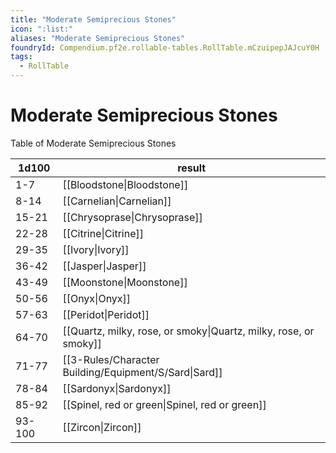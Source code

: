 ```yaml
---
title: "Moderate Semiprecious Stones"
icon: ":list:"
aliases: "Moderate Semiprecious Stones"
foundryId: Compendium.pf2e.rollable-tables.RollTable.mCzuipepJAJcuY0H
tags:
  - RollTable
---
```


# Moderate Semiprecious Stones
Table of Moderate Semiprecious Stones

| 1d100 | result |
|------|--------|
| 1-7 | [[Bloodstone\|Bloodstone]] |
| 8-14 | [[Carnelian\|Carnelian]] |
| 15-21 | [[Chrysoprase\|Chrysoprase]] |
| 22-28 | [[Citrine\|Citrine]] |
| 29-35 | [[Ivory\|Ivory]] |
| 36-42 | [[Jasper\|Jasper]] |
| 43-49 | [[Moonstone\|Moonstone]] |
| 50-56 | [[Onyx\|Onyx]] |
| 57-63 | [[Peridot\|Peridot]] |
| 64-70 | [[Quartz, milky, rose, or smoky\|Quartz, milky, rose, or smoky]] |
| 71-77 | [[3-Rules/Character Building/Equipment/S/Sard\|Sard]] |
| 78-84 | [[Sardonyx\|Sardonyx]] |
| 85-92 | [[Spinel, red or green\|Spinel, red or green]] |
| 93-100 | [[Zircon\|Zircon]] |
